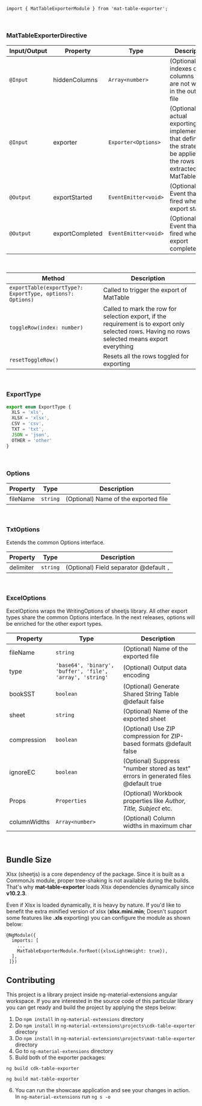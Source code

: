 `import { MatTableExporterModule } from 'mat-table-exporter';`

&nbsp;

### MatTableExporterDirective

| Input/Output | Property | Type | Description |
| --- | --- | --- | --- |
| `@Input` | hiddenColumns | `Array<number>` | (Optional) The indexes of the columns that are not wanted in the output file |
| `@Input` | exporter | `Exporter<Options>` | (Optional) The actual exporting implementation that defines the strategy to be applied to the rows extracted from MatTable. |
| `@Output` | exportStarted | `EventEmitter<void>` | (Optional) Event that's fired when the export started |
| `@Output` | exportCompleted | `EventEmitter<void>` | (Optional) Event that's fired when the export completed |

&nbsp;


| Method | Description    |
|----------|-------------|
| `exportTable(exportType?: ExportType, options?: Options)`   | Called to trigger the export of MatTable|
| `toggleRow(index: number)`   | Called to mark the row for selection export, if the requirement is to export only selected rows. Having no rows selected means export everything |
| `resetToggleRow()` | Resets all the rows toggled for exporting |

&nbsp;

### ExportType

```js
export enum ExportType {
  XLS = 'xls',
  XLSX = 'xlsx',
  CSV = 'csv',
  TXT = 'txt',
  JSON = 'json',
  OTHER = 'other'
}
```
&nbsp;

### Options


| Property | Type   | Description |
|----------|--------|-------------|
| fileName | `string` |(Optional) Name of the exported file|

&nbsp;

### TxtOptions
Extends the common Options interface.

| Property | Type   | Description |
|----------|--------|-------------|
| delimiter | `string` |(Optional) Field separator @default `,`|

&nbsp;

### ExcelOptions
ExcelOptions wraps the WritingOptions of sheetjs library. All other export types share the common Options interface. In the next releases, options will be enriched for the other export types.

| Property | Type   | Description |
|----------|--------|-------------|
| fileName | `string` |(Optional) Name of the exported file|
| type | `'base64', 'binary', 'buffer', 'file', 'array', 'string'` |(Optional) Output data encoding|
| bookSST | `boolean` |(Optional) Generate Shared String Table @default false|
| sheet | `string` |(Optional) Name of the exported sheet|
| compression | `boolean` |(Optional) Use ZIP compression for ZIP-based formats @default false|
| ignoreEC | `boolean` |(Optional) Suppress "number stored as text" errors in generated files @default true|
| Props | `Properties` |(Optional) Workbook properties like *Author, Title, Subject* etc.|
| columnWidths | `Array<number>` | (Optional) Column widths in maximum char  |

&nbsp;


## Bundle Size
Xlsx (sheetjs) is a core dependency of the package. Since it is built as a CommonJs module, proper tree-shaking is not available during the builds. That's why **mat-table-exporter** loads Xlsx dependencies dynamically since **v10.2.3**.

Even if Xlsx is loaded dynamically, it is heavy by nature. If you'd like to benefit the extra minified version of xlsx (**xlsx.mini.min**; Doesn't support some features like **.xls** exporting) you can configure the module as shown below:

```
@NgModule({
  imports: [
    ...
    MatTableExporterModule.forRoot({xlsxLightWeight: true}),
  ],
 ]})
```


## Contributing
This project is a library project inside ng-material-extensions angular workspace. If you are interested in the source code of this particular library you can get ready and build the project by applying the steps below:

1. Do ```npm install``` in ```ng-material-extensions``` directory
2. Do ```npm install``` in ```ng-material-extensions\projects\cdk-table-exporter``` directory
3. Do ```npm install``` in ```ng-material-extensions\projects\mat-table-exporter``` directory
4. Go to ```ng-material-extensions``` directory
5. Build both of the exporter packages:
```
ng build cdk-table-exporter
```
```
ng build mat-table-exporter
```
6. You can run the showcase application and see your changes in action. In ```ng-material-extensions``` run ```ng s -o```
